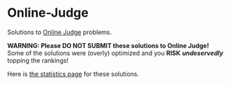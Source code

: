 # Online-Judge
Solutions to [Online Judge](https://onlinejudge.org) problems.

**WARNING: Please DO NOT SUBMIT these solutions to Online Judge!**
<br>Some of the solutions were (overly) optimized and you **RISK** **_undeservedly_** topping the rankings!

Here is [the statistics page](https://onlinejudge.org/index.php?option=com_onlinejudge&Itemid=8&page=show_authorstats&userid=12149) for these solutions.
